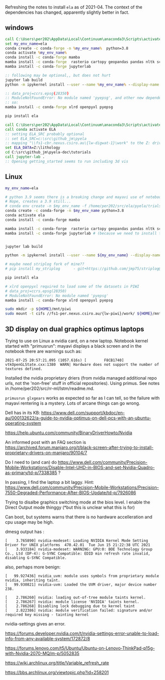 
Refreshing the notes to install `ela` as of 2021-04. The context of the dependencies has changed, apparently slightly better in fact. 

## windows

```bat
call C:\Users\per202\AppData\Local\Continuum\anaconda3\Scripts\activate.bat
set my_env_name=ela
conda create -c conda-forge -n %my_env_name%  python=3.8
conda activate %my_env_name% 
conda install -c conda-forge mamba
mamba install -c conda-forge  rasterio cartopy geopandas pandas nltk scikit-learn matplotlib vtk wordcloud pyqt mayavi pip ipykernel ipywidgets ipyevents
mamba install -c conda-forge jupyterlab 

:: following may be optional,, but does not hurt
jupyter lab build
python -m ipykernel install --user --name %my_env_name% --display-name "Lithology"

:: data_proj=ccrs.epsg(28350)
:: ModuleNotFoundError: No module named 'pyepsg', and other new dependencies
:: so:
mamba install -c conda-forge xlrd openpyxl pyepsg

pip install ela
```

```bat
call C:\Users\per202\AppData\Local\Continuum\anaconda3\Scripts\activate.bat
call conda activate ELA
:: setting ELA_SRC probably optional
:: set ELA_SRC=c:\src\github_jm\pyela
:: mapping "\\fs1-cbr.nexus.csiro.au\{lw-digwat-1}\work" to the Z: drive
set ELA_DATA=Z:\lithology
cd C:\src\github_jm\pyela-doc\tutorials
call jupyter-lab .
:: Opening getting_started seems to run including 3d vis
```

## Linux

```sh
my_env_name=ela

# python 3.9 seems there is a breaking change and mayavi use of notebook rendering.
# Nope, creates a 3.9 still...
# conda env create -n $my_env_name -f /home/per202/src/ela/pyela/trials/environment_nover.yml python=3.8
conda create -c conda-forge -n $my_env_name python=3.8
conda activate ela
conda install -c conda-forge mamba

mamba install -c conda-forge  rasterio cartopy geopandas pandas nltk scikit-learn matplotlib vtk wordcloud pyqt mayavi pip ipykernel ipywidgets ipyevents
mamba install -c conda-forge jupyterlab # (because we need to install the labextensions???) http://docs.enthought.com/mayavi/mayavi/tips.html#using-mayavi-in-jupyter-notebooks


jupyter lab build

python -m ipykernel install --user --name ${my_env_name} --display-name "Lithology"

# maybe need striplog fork of mine??
# pip install my_striplog      - git+https://github.com/jmp75/striplog@master#egg

pip install ela

# xlrd openpyxl required to load some of the datasets in PIWI
# data_proj=ccrs.epsg(28350)
# ModuleNotFoundError: No module named 'pyepsg'
mamba install -c conda-forge xlrd openpyxl pyepsg

sudo mkdir -p ${HOME}/mnt/piwi
sudo mount -t cifs //fs1-per.nexus.csiro.au/{lw-piwi}/work/ ${HOME}/mnt/piwi -o user=per202,domain=nexus

```

## 3D display on dual graphics optimus laptops

Trying to use on Linux a nvidia card, on a new laptop. Notebook kernel started with "primusrun": mayavi displays a black screen and in the notebook there are warnings such as:

```text
2021-07-25 20:57:21.095 (1057.616s) [        F8CB1740]     vtkOpenGLState.cxx:1380  WARN| Hardware does not support the number of textures defined. 
```

Installed the nvidia proprietary driers (from nvidia managed additional repo urls, not the 'non-free' stuff in official repositories). Using primus. See notes in /home/per202/src/rr-ml/lstm/readme.md. 

`primusrun glxgears` works as expected so far as I can tell, so the failure with mayavi rentering is a mystery. Lots of arcane things can go wrong.


Dell has in its KB: https://www.dell.com/support/kbdoc/en-au/000132622/a-guide-to-nvidia-optimus-on-dell-pcs-with-an-ubuntu-operating-system

https://help.ubuntu.com/community/BinaryDriverHowto/Nvidia

An informed post with an FAQ section is https://archived.forum.manjaro.org/t/black-screen-after-trying-to-install-proprietary-drivers-on-manjaro/90104/7

Do I need to (and can) do https://www.dell.com/community/Precision-Mobile-Workstations/Disable-Intel-UHD-in-BIOS-and-set-Nvidia-Quadro-as-primary/td-p/7338385  ?

In passing, I find the laptop a bit laggy. Hint: https://www.dell.com/community/Precision-Mobile-Workstations/Precision-7550-Degraded-Performance-After-BIOS-Update/td-p/7926086


Trying to disalbe graphics switching mode at the bios level. I enable the Direct Output mode thinggy (*but this is unclear what this is for)

Can boot, but systems warns that there is no hardware accelleration and cpu usage may be high.

dmesg output has :

```text
[    3.765890] nvidia-modeset: Loading NVIDIA Kernel Mode Setting Driver for UNIX platforms  470.42.01  Tue Jun 15 21:22:38 UTC 2021
[    3.933184] nvidia-modeset: WARNING: GPU:0: BOE Technology Group Co., Ltd (DP-4): G-SYNC Compatible: EDID min refresh rate invalid, disabling G-SYNC Compatible.
```

also, perhaps more benign:

```text
[   99.927436] nvidia_uvm: module uses symbols from proprietary module nvidia, inheriting taint.
[   99.930821] nvidia-uvm: Loaded the UVM driver, major device number 238.
```

```text
[    2.786260] nvidia: loading out-of-tree module taints kernel.
[    2.786267] nvidia: module license 'NVIDIA' taints kernel.
[    2.786268] Disabling lock debugging due to kernel taint
[    2.822386] nvidia: module verification failed: signature and/or required key missing - tainting kernel
```

nvidia-settings gives an error.

https://forums.developer.nvidia.com/t/nvidia-settings-error-unable-to-load-info-from-any-available-system/172872/8

https://forums.lenovo.com/t5/Ubuntu/Ubuntu-on-Lenovo-ThinkPad-p15g-with-Nvidia-2070-MQ/m-p/5052835

https://wiki.archlinux.org/title/Variable_refresh_rate

https://bbs.archlinux.org/viewtopic.php?id=258201  
